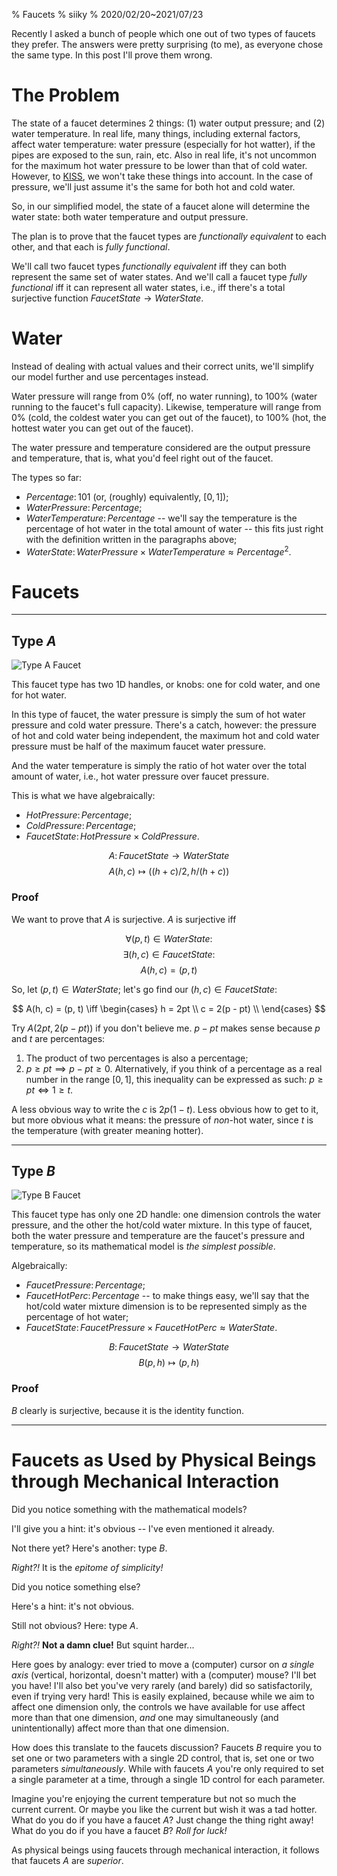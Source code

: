 % Faucets
% siiky
% 2020/02/20~2021/07/23

Recently I asked a bunch of people which one out of two types of faucets they
prefer. The answers were pretty surprising (to me), as everyone chose the same
type. In this post I'll prove them wrong.

# The Problem

The state of a faucet determines 2 things: (1) water output pressure; and (2)
water temperature. In real life, many things, including external factors,
affect water temperature: water pressure (especially for hot watter), if the
pipes are exposed to the sun, rain, etc. Also in real life, it's not uncommon
for the maximum hot water pressure to be lower than that of cold water.
However, to [KISS], we won't take these things into account. In the case of
pressure, we'll just assume it's the same for both hot and cold water.

So, in our simplified model, the state of a faucet alone will determine the
water state: both water temperature and output pressure.

The plan is to prove that the faucet types are _functionally equivalent_ to
each other, and that each is _fully functional_.

We'll call two faucet types _functionally equivalent_ iff they can both
represent the same set of water states. And we'll call a faucet type _fully
functional_ iff it can represent all water states, i.e., iff there's a total
surjective function $FaucetState \to WaterState$.

# Water

Instead of dealing with actual values and their correct units, we'll simplify
our model further and use percentages instead.

Water pressure will range from 0% (off, no water running), to 100% (water
running to the faucet's full capacity). Likewise, temperature will range from
0% (cold, the coldest water you can get out of the faucet), to 100% (hot, the
hottest water you can get out of the faucet).

The water pressure and temperature considered are the output pressure and
temperature, that is, what you'd feel right out of the faucet.

The types so far:

 * $Percentage \colon 101$ (or, (roughly) equivalently, $[0, 1]$);
 * $WaterPressure \colon Percentage$;
 * $WaterTemperature \colon Percentage$ -- we'll say the temperature is the
   percentage of hot water in the total amount of water -- this fits just right
   with the definition written in the paragraphs above;
 * $WaterState \colon WaterPressure \times WaterTemperature \approx
   Percentage^2$.

# Faucets

---

## Type _A_

![Type A Faucet](assets/type_a_faucet.png)

This faucet type has two 1D handles, or knobs: one for cold water, and one for
hot water.

In this type of faucet, the water pressure is simply the sum of hot water
pressure and cold water pressure. There's a catch, however: the pressure of hot
and cold water being independent, the maximum hot and cold water pressure must
be half of the maximum faucet water pressure.

And the water temperature is simply the ratio of hot water over the total
amount of water, i.e., hot water pressure over faucet pressure.

This is what we have algebraically:

 * $HotPressure \colon Percentage$;
 * $ColdPressure \colon Percentage$;
 * $FaucetState \colon HotPressure \times ColdPressure$.

$$A \colon FaucetState \to WaterState$$
$$A(h, c) \mapsto ((h + c) / 2, h / (h + c))$$

### Proof

We want to prove that $A$ is surjective. $A$ is surjective iff

$$\forall (p, t) \in WaterState \colon$$
$$\exists (h, c) \in FaucetState \colon$$
$$A(h, c) = (p, t)$$

So, let $(p, t) \in WaterState$; let's go find our $(h, c) \in FaucetState$:

$$
A(h, c) = (p, t)
\iff
\begin{cases}
h = 2pt \\
c = 2(p - pt) \\
\end{cases}
$$

Try $A(2pt, 2(p - pt))$ if you don't believe me. $p - pt$ makes sense because
$p$ and $t$ are percentages:

 1. The product of two percentages is also a percentage;
 2. $p \ge pt \implies p - pt \ge 0$. Alternatively, if you think of a
    percentage as a real number in the range $[0, 1]$, this inequality can be
    expressed as such: $p \ge pt \iff 1 \ge t$.

A less obvious way to write the $c$ is $2p(1 - t)$. Less obvious how to get to
it, but more obvious what it means: the pressure of _non_-hot water, since $t$
is the temperature (with greater meaning hotter).

---

## Type _B_

![Type B Faucet](assets/type_b_faucet.png)

This faucet type has only one 2D handle: one dimension controls the water
pressure, and the other the hot/cold water mixture. In this type of faucet,
both the water pressure and temperature are the faucet's pressure and
temperature, so its mathematical model is _the simplest possible_.

Algebraically:

 * $FaucetPressure \colon Percentage$;
 * $FaucetHotPerc \colon Percentage$ -- to make things easy, we'll say
   that the hot/cold water mixture dimension is to be represented simply as the
   percentage of hot water;
 * $FaucetState \colon FaucetPressure \times FaucetHotPerc \approx WaterState$.

$$B \colon FaucetState \to WaterState$$
$$B(p, h) \mapsto (p, h)$$

### Proof

$B$ clearly is surjective, because it is the identity function.

---

# Faucets as Used by Physical Beings through Mechanical Interaction

Did you notice something with the mathematical models?

I'll give you a hint: it's obvious -- I've even mentioned it already.

Not there yet? Here's another: type _B_.

_Right?!_ It is the _epitome of simplicity!_

Did you notice something else?

Here's a hint: it's not obvious.

Still not obvious? Here: type _A_.

_Right?!_ **Not a damn clue!** But squint harder...

Here goes by analogy: ever tried to move a (computer) cursor on _a single axis_
(vertical, horizontal, doesn't matter) with a (computer) mouse? I'll bet you
have! I'll also bet you've very rarely (and barely) did so satisfactorily, even
if trying very hard! This is easily explained, because while we aim to affect
one dimension only, the controls we have available for use affect more than
that one dimension, _and_ one may simultaneously (and unintentionally) affect
more than that one dimension.

How does this translate to the faucets discussion? Faucets _B_ require you to
set one or two parameters with a single 2D control, that is, set one or two
parameters _simultaneously_. While with faucets _A_ you're only required to set
a single parameter at a time, through a single 1D control for each parameter.

Imagine you're enjoying the current temperature but not so much the current
current. Or maybe you like the current but wish it was a tad hotter. What do
you do if you have a faucet _A_? Just change the thing right away! What do you
do if you have a faucet _B_? _Roll for luck!_

As physical beings using faucets through mechanical interaction, it follows
that faucets _A_ are *superior*.

[KISS]: https://en.wikipedia.org/wiki/KISS_principle
